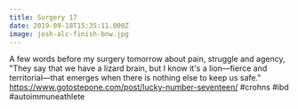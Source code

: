 ```yaml
---
title: Surgery 17
date: 2019-09-18T15:35:11.000Z
image: josh-alc-finish-bnw.jpg
---
```


A few words before my surgery tomorrow about pain, struggle and agency, "They say that we have a lizard brain, but I know it's a lion—fierce and territorial—that emerges when there is nothing else to keep us safe."
https://www.gotostepone.com/post/lucky-number-seventeen/
#crohns #ibd #autoimmuneathlete

